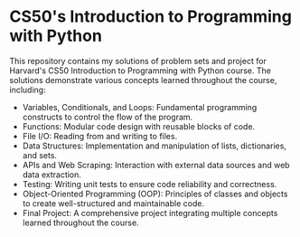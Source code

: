 # CS50's Introduction to Programming with Python

This repository contains my solutions of problem sets and project for Harvard's CS50 Introduction to Programming with Python course. The solutions demonstrate various concepts learned throughout the course, including:

- Variables, Conditionals, and Loops: Fundamental programming constructs to control the flow of the program.
- Functions: Modular code design with reusable blocks of code.
- File I/O: Reading from and writing to files.
- Data Structures: Implementation and manipulation of lists, dictionaries, and sets.
- APIs and Web Scraping: Interaction with external data sources and web data extraction.
- Testing: Writing unit tests to ensure code reliability and correctness.
- Object-Oriented Programming (OOP): Principles of classes and objects to create well-structured and maintainable code.
- Final Project: A comprehensive project integrating multiple concepts learned throughout the course.
